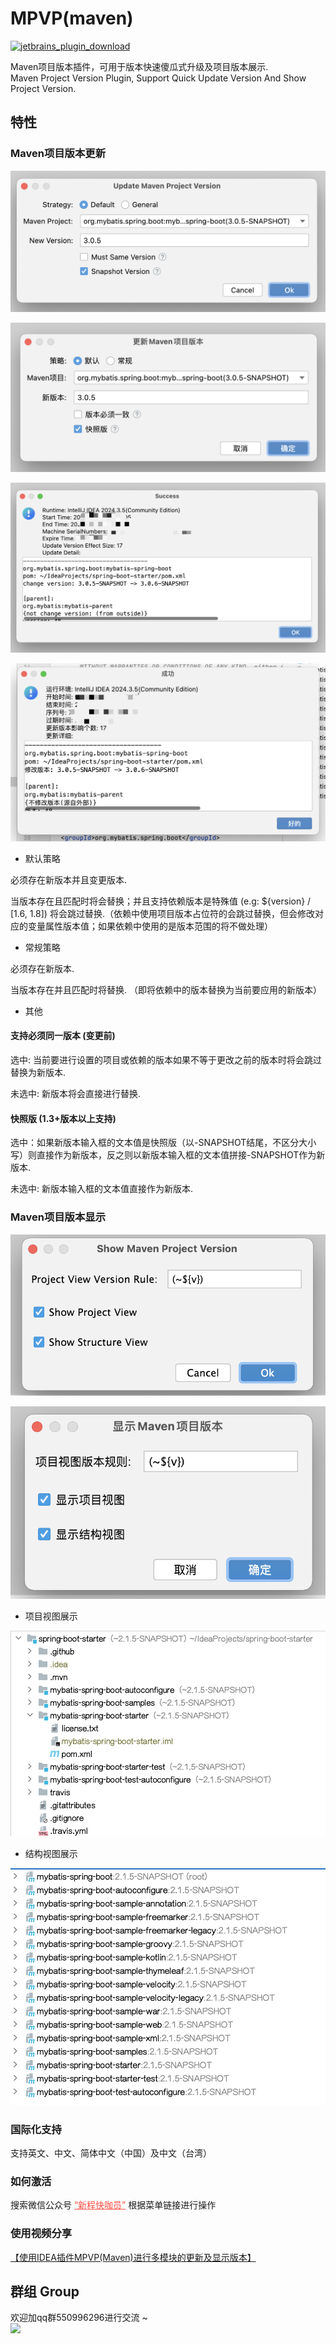 # MPVP(maven)


[![jetbrains_plugin_download](https://img.shields.io/badge/jetbrains_plugin_download-blue)](https://plugins.jetbrains.com/plugin/24176-mpvp-maven-)


Maven项目版本插件，可用于版本快速傻瓜式升级及项目版本展示.  
Maven Project Version Plugin, Support Quick Update Version And Show Project Version.


## 特性

### Maven项目版本更新


![update-version_en](picture/update-version_en.png)

![update-version_zh](picture/update-version_zh.png)

![update-version-result_en](picture/update-version-result_en.png)

![update-version-result_zh](picture/update-version-result_zh.png)

+ 默认策略

必须存在新版本并且变更版本. <br/>

当版本存在且匹配时将会替换；并且支持依赖版本是特殊值 (e.g: ${version} / [1.6, 1.8]) 将会跳过替换.（依赖中使用项目版本占位符的会跳过替换，但会修改对应的变量属性版本值；如果依赖中使用的是版本范围的将不做处理） <br/>

+ 常规策略

必须存在新版本.<br/>

当版本存在并且匹配时将替换. （即将依赖中的版本替换为当前要应用的新版本）<br/>

+ 其他

#### 支持必须同一版本 (变更前)

选中: 当前要进行设置的项目或依赖的版本如果不等于更改之前的版本时将会跳过替换为新版本.

未选中: 新版本将会直接进行替换.

#### 快照版 (1.3+版本以上支持)

选中：如果新版本输入框的文本值是快照版（以-SNAPSHOT结尾，不区分大小写）则直接作为新版本，反之则以新版本输入框的文本值拼接-SNAPSHOT作为新版本.

未选中: 新版本输入框的文本值直接作为新版本.


### Maven项目版本显示

![show-version_en](picture/show-version_en.png)

![show-version_zh](picture/show-version_zh.png)

+ 项目视图展示

![show-version_zh](picture/show-version-project-view.png)

+ 结构视图展示

![show-version_zh](picture/show-version-structure-view.png)


### 国际化支持

支持英文、中文、简体中文（中国）及中文（台湾）

### 如何激活

搜索微信公众号 <a style="color: rgb(255, 76, 65);" href="https://mp.weixin.qq.com/mp/profile_ext?action=home&__biz=MzkyODk0MTA1MA==&scene=124#wechat_redirect" target="_blank">“新程快咖员”</a> 根据菜单链接进行操作

### 使用视频分享
[【使用IDEA插件MPVP(Maven)进行多模块的更新及显示版本】](https://www.bilibili.com/video/BV18QoLYkEjD?vd_source=05374f268767300c92677818cbbdf95d)


## 群组 Group
欢迎加qq群550996296进行交流 ~ <br/>
![](https://plugins.jetbrains.com/files/24176/60861-page/bf80e0ce-ec5c-48ae-aa72-7e37422dc6da)